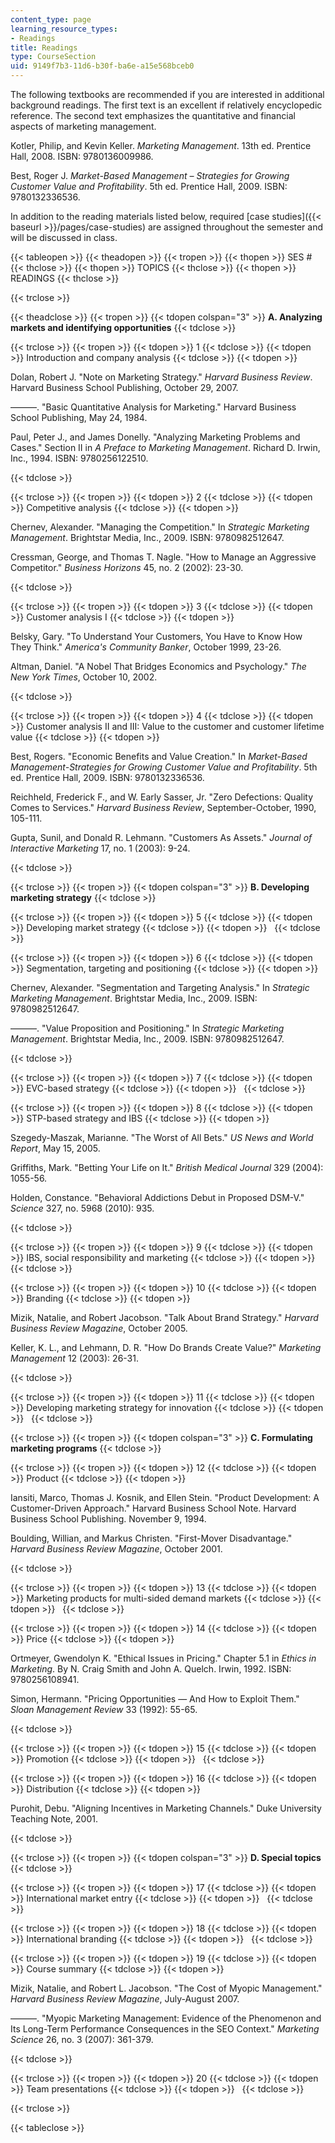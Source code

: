 ```yaml
---
content_type: page
learning_resource_types:
- Readings
title: Readings
type: CourseSection
uid: 9149f7b3-11d6-b30f-ba6e-a15e568bceb0
---
```


The following textbooks are recommended if you are interested in additional background readings. The first text is an excellent if relatively encyclopedic reference. The second text emphasizes the quantitative and financial aspects of marketing management.

Kotler, Philip, and Kevin Keller. _Marketing Management_. 13th ed. Prentice Hall, 2008. ISBN: 9780136009986.

Best, Roger J. _Market-Based Management – Strategies for Growing Customer Value and Profitability_. 5th ed. Prentice Hall, 2009. ISBN: 9780132336536.

In addition to the reading materials listed below, required [case studies]({{< baseurl >}}/pages/case-studies) are assigned throughout the semester and will be discussed in class.

{{< tableopen >}}
{{< theadopen >}}
{{< tropen >}}
{{< thopen >}}
SES #
{{< thclose >}}
{{< thopen >}}
TOPICS
{{< thclose >}}
{{< thopen >}}
READINGS
{{< thclose >}}

{{< trclose >}}

{{< theadclose >}}
{{< tropen >}}
{{< tdopen colspan="3" >}}
**A. Analyzing markets and identifying opportunities**
{{< tdclose >}}

{{< trclose >}}
{{< tropen >}}
{{< tdopen >}}
1
{{< tdclose >}}
{{< tdopen >}}
Introduction and company analysis
{{< tdclose >}}
{{< tdopen >}}


Dolan, Robert J. "Note on Marketing Strategy." _Harvard Business Review_. Harvard Business School Publishing, October 29, 2007.

———. "Basic Quantitative Analysis for Marketing." Harvard Business School Publishing, May 24, 1984.

Paul, Peter J., and James Donelly. "Analyzing Marketing Problems and Cases." Section II in _A Preface to Marketing Management_. Richard D. Irwin, Inc., 1994. ISBN: 9780256122510.


{{< tdclose >}}

{{< trclose >}}
{{< tropen >}}
{{< tdopen >}}
2
{{< tdclose >}}
{{< tdopen >}}
Competitive analysis
{{< tdclose >}}
{{< tdopen >}}


Chernev, Alexander. "Managing the Competition." In _Strategic Marketing Management_. Brightstar Media, Inc., 2009. ISBN: 9780982512647.

Cressman, George, and Thomas T. Nagle. "How to Manage an Aggressive Competitor." _Business Horizons_ 45, no. 2 (2002): 23-30.


{{< tdclose >}}

{{< trclose >}}
{{< tropen >}}
{{< tdopen >}}
3
{{< tdclose >}}
{{< tdopen >}}
Customer analysis I
{{< tdclose >}}
{{< tdopen >}}


Belsky, Gary. "To Understand Your Customers, You Have to Know How They Think." _America's Community Banker_, October 1999, 23-26.

Altman, Daniel. "A Nobel That Bridges Economics and Psychology." _The New York Times_, October 10, 2002.


{{< tdclose >}}

{{< trclose >}}
{{< tropen >}}
{{< tdopen >}}
4
{{< tdclose >}}
{{< tdopen >}}
Customer analysis II and III: Value to the customer and customer lifetime value
{{< tdclose >}}
{{< tdopen >}}


Best, Rogers. "Economic Benefits and Value Creation." In _Market-Based Management-Strategies for Growing Customer Value and Profitability_. 5th ed. Prentice Hall, 2009. ISBN: 9780132336536.

Reichheld, Frederick F., and W. Early Sasser, Jr. "Zero Defections: Quality Comes to Services." _Harvard Business Review_, September-October, 1990, 105-111.

Gupta, Sunil, and Donald R. Lehmann. "Customers As Assets." _Journal of Interactive Marketing_ 17, no. 1 (2003): 9-24.


{{< tdclose >}}

{{< trclose >}}
{{< tropen >}}
{{< tdopen colspan="3" >}}
**B. Developing marketing strategy**
{{< tdclose >}}

{{< trclose >}}
{{< tropen >}}
{{< tdopen >}}
5
{{< tdclose >}}
{{< tdopen >}}
Developing market strategy
{{< tdclose >}}
{{< tdopen >}}
 
{{< tdclose >}}

{{< trclose >}}
{{< tropen >}}
{{< tdopen >}}
6
{{< tdclose >}}
{{< tdopen >}}
Segmentation, targeting and positioning
{{< tdclose >}}
{{< tdopen >}}


Chernev, Alexander. "Segmentation and Targeting Analysis." In _Strategic Marketing Management_. Brightstar Media, Inc., 2009. ISBN: 9780982512647.

———. "Value Proposition and Positioning." In _Strategic Marketing Management_. Brightstar Media, Inc., 2009. ISBN: 9780982512647.


{{< tdclose >}}

{{< trclose >}}
{{< tropen >}}
{{< tdopen >}}
7
{{< tdclose >}}
{{< tdopen >}}
EVC-based strategy
{{< tdclose >}}
{{< tdopen >}}
 
{{< tdclose >}}

{{< trclose >}}
{{< tropen >}}
{{< tdopen >}}
8
{{< tdclose >}}
{{< tdopen >}}
STP-based strategy and IBS
{{< tdclose >}}
{{< tdopen >}}


Szegedy-Maszak, Marianne. "The Worst of All Bets." _US News and World Report_, May 15, 2005.

Griffiths, Mark. "Betting Your Life on It." _British Medical Journal_ 329 (2004): 1055-56.

Holden, Constance. "Behavioral Addictions Debut in Proposed DSM-V." _Science_ 327, no. 5968 (2010): 935.


{{< tdclose >}}

{{< trclose >}}
{{< tropen >}}
{{< tdopen >}}
9
{{< tdclose >}}
{{< tdopen >}}
IBS, social responsibility and marketing
{{< tdclose >}}
{{< tdopen >}}
 
{{< tdclose >}}

{{< trclose >}}
{{< tropen >}}
{{< tdopen >}}
10
{{< tdclose >}}
{{< tdopen >}}
Branding
{{< tdclose >}}
{{< tdopen >}}


Mizik, Natalie, and Robert Jacobson. "Talk About Brand Strategy." _Harvard Business Review Magazine_, October 2005.

Keller, K. L., and Lehmann, D. R. "How Do Brands Create Value?" _Marketing Management_ 12 (2003): 26-31.


{{< tdclose >}}

{{< trclose >}}
{{< tropen >}}
{{< tdopen >}}
11
{{< tdclose >}}
{{< tdopen >}}
Developing marketing strategy for innovation
{{< tdclose >}}
{{< tdopen >}}
 
{{< tdclose >}}

{{< trclose >}}
{{< tropen >}}
{{< tdopen colspan="3" >}}
**C. Formulating marketing programs**
{{< tdclose >}}

{{< trclose >}}
{{< tropen >}}
{{< tdopen >}}
12
{{< tdclose >}}
{{< tdopen >}}
Product
{{< tdclose >}}
{{< tdopen >}}


Iansiti, Marco, Thomas J. Kosnik, and Ellen Stein. "Product Development: A Customer-Driven Approach." Harvard Business School Note. Harvard Business School Publishing. November 9, 1994.

Boulding, Willian, and Markus Christen. "First-Mover Disadvantage." _Harvard Business Review Magazine_, October 2001.


{{< tdclose >}}

{{< trclose >}}
{{< tropen >}}
{{< tdopen >}}
13
{{< tdclose >}}
{{< tdopen >}}
Marketing products for multi-sided demand markets
{{< tdclose >}}
{{< tdopen >}}
 
{{< tdclose >}}

{{< trclose >}}
{{< tropen >}}
{{< tdopen >}}
14
{{< tdclose >}}
{{< tdopen >}}
Price
{{< tdclose >}}
{{< tdopen >}}


Ortmeyer, Gwendolyn K. "Ethical Issues in Pricing." Chapter 5.1 in _Ethics in Marketing_. By N. Craig Smith and John A. Quelch. Irwin, 1992. ISBN: 9780256108941.

Simon, Hermann. "Pricing Opportunities — And How to Exploit Them." _Sloan Management Review_ 33 (1992): 55-65.


{{< tdclose >}}

{{< trclose >}}
{{< tropen >}}
{{< tdopen >}}
15
{{< tdclose >}}
{{< tdopen >}}
Promotion
{{< tdclose >}}
{{< tdopen >}}
 
{{< tdclose >}}

{{< trclose >}}
{{< tropen >}}
{{< tdopen >}}
16
{{< tdclose >}}
{{< tdopen >}}
Distribution
{{< tdclose >}}
{{< tdopen >}}


Purohit, Debu. "Aligning Incentives in Marketing Channels." Duke University Teaching Note, 2001.


{{< tdclose >}}

{{< trclose >}}
{{< tropen >}}
{{< tdopen colspan="3" >}}
**D. Special topics**
{{< tdclose >}}

{{< trclose >}}
{{< tropen >}}
{{< tdopen >}}
17
{{< tdclose >}}
{{< tdopen >}}
International market entry
{{< tdclose >}}
{{< tdopen >}}
 
{{< tdclose >}}

{{< trclose >}}
{{< tropen >}}
{{< tdopen >}}
18
{{< tdclose >}}
{{< tdopen >}}
International branding
{{< tdclose >}}
{{< tdopen >}}
 
{{< tdclose >}}

{{< trclose >}}
{{< tropen >}}
{{< tdopen >}}
19
{{< tdclose >}}
{{< tdopen >}}
Course summary
{{< tdclose >}}
{{< tdopen >}}


Mizik, Natalie, and Robert L. Jacobson. "The Cost of Myopic Management." _Harvard Business Review Magazine_, July-August 2007.

———. "Myopic Marketing Management: Evidence of the Phenomenon and Its Long-Term Performance Consequences in the SEO Context." _Marketing Science_ 26, no. 3 (2007): 361-379.


{{< tdclose >}}

{{< trclose >}}
{{< tropen >}}
{{< tdopen >}}
20
{{< tdclose >}}
{{< tdopen >}}
Team presentations
{{< tdclose >}}
{{< tdopen >}}
 
{{< tdclose >}}

{{< trclose >}}

{{< tableclose >}}